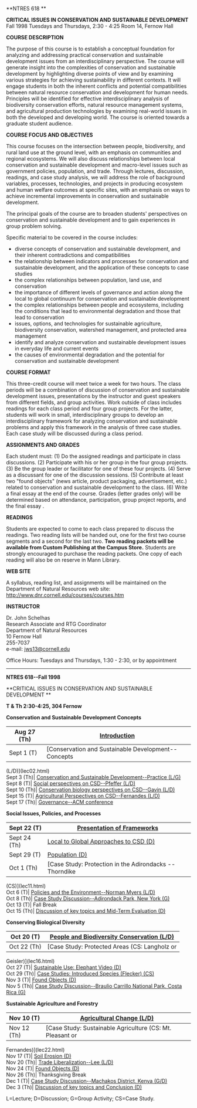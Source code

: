 **NTRES 618 **

**CRITICAL ISSUES IN CONSERVATION AND SUSTAINABLE DEVELOPMENT**  
Fall 1998 Tuesdays and Thursdays, 2:30 - 4:25 Room 14, Fernow Hall

**COURSE DESCRIPTION**  
  

The purpose of this course is to establish a conceptual foundation for
analyzing and addressing practical conservation and sustainable development
issues from an interdisciplinary perspective. The course will generate insight
into the complexities of conservation and sustainable development by
highlighting diverse points of view and by examining various strategies for
achieving sustainability in different contexts. It will engage students in
both the inherent conflicts and potential compatibilities between natural
resource conservation and development for human needs. Principles will be
identified for effective interdisciplinary analysis of biodiversity
conservation efforts, natural resource management systems, and agricultural
production technologies by examining real-world issues in both the developed
and developing world. The course is oriented towards a graduate student
audience.

**COURSE FOCUS AND OBJECTIVES**

This course focuses on the intersection between people, biodiversity, and
rural land use at the ground level, with an emphasis on communities and
regional ecosystems. We will also discuss relationships between local
conservation and sustainable development and macro-level issues such as
government policies, population, and trade. Through lectures, discussion,
readings, and case study analysis, we will address the role of background
variables, processes, technologies, and projects in producing ecosystem and
human welfare outcomes at specific sites, with an emphasis on ways to achieve
incremental improvements in conservation and sustainable development.

The principal goals of the course are to broaden students' perspectives on
conservation and sustainable development and to gain experiences in group
problem solving.

Specific material to be covered in the course includes:

  * diverse concepts of conservation and sustainable development, and their inherent contradictions and compatibilities 
  * the relationship between indicators and processes for conservation and sustainable development, and the application of these concepts to case studies 
  * the complex relationships between population, land use, and conservation 
  * the importance of different levels of governance and action along the local to global continuum for conservation and sustainable development 
  * the complex relationships between people and ecosystems, including the conditions that lead to environmental degradation and those that lead to conservation 
  * issues, options, and technologies for sustainable agriculture, biodiversity conservation, watershed management, and protected area management 
  * identify and analyze conservation and sustainable development issues in everyday life and current events 
  * the causes of environmental degradation and the potential for conservation and sustainable development 

**COURSE FORMAT**

This three-credit course will meet twice a week for two hours. The class
periods will be a combination of discussion of conservation and sustainable
development issues, presentations by the instructor and guest speakers from
different fields, and group activities. Work outside of class includes
readings for each class period and four group projects. For the latter,
students will work in small, interdisciplinary groups to develop an
interdisciplinary framework for analyzing conservation and sustainable
problems and apply this framework in the analysis of three case studies. Each
case study will be discussed during a class period.

**ASSIGNMENTS AND GRADES**

Each student must: (1) Do the assigned readings and participate in class
discussions. (2) Participate with his or her group in the four group projects.
(3) Be the group leader or facilitator for one of these four projects. (4)
Serve as a discussant for one of the discussion sessions. (5) Contribute at
least two "found objects" (news article, product packaging, advertisement,
etc.) related to conservation and sustainable development to the class. (6)
Write a final essay at the end of the course. Grades (letter grades only) will
be determined based on attendance, participation, group project reports, and
the final essay .

**READINGS**

Students are expected to come to each class prepared to discuss the readings.
Two reading lists will be handed out, one for the first two course segments
and a second for the last two. **Two reading packets will be available from
Custom Publishing at the Campus Store.** Students are strongly encouraged to
purchase the reading packets. One copy of each reading will also be on reserve
in Mann Library.

**WEB SITE**

A syllabus, reading list, and assignments will be maintained on the Department
of Natural Resources web site: http://www.dnr.cornell.edu/courses/courses.htm

**INSTRUCTOR**

Dr. John Schelhas  
Research Associate and RTG Coordinator  
Department of Natural Resources  
10 Fernow Hall  
255-7037  
e-mail: jws13@cornell.edu  

Office Hours: Tuesdays and Thursdays, 1:30 - 2:30, or by appointment

* * *

**NTRES 618--Fall 1998**

**CRITICAL ISSUES IN CONSERVATION AND SUSTAINABLE DEVELOPMENT **

**T & Th 2:30-4:25, 304 Fernow**

**Conservation and Sustainable Development Concepts**

Aug 27 (Th)| [Introduction](lec01.html)  
---|---  
Sept 1 (T)| [Conservation and Sustainable Development--Concepts
(L/D)](lec02.html)  
Sept 3 (Th)| [Conservation and Sustainable Development--Practice
(L/G)](lec03.html)  
Sept 8 (T)| [Social perspectives on CSD--Pfeffer (L/D)](lec04.html)  
Sept 10 (Th)| [Conservation biology perspectives on CSD--Gavin
(L/D)](lec05.html)  
Sept 15 (T)| [Agricultural Perspectives on CSD--Fernandes (L/D)](lec06.html)  
Sept 17 (Th)| [Governance--ACM conference](lec07.html)  
  
**Social Issues, Policies, and Processes**

Sept 22 (T)| [Presentation of Frameworks](lec08.html)  
---|---  
Sept 24 (Th)| [Local to Global Approaches to CSD (D)](lec09.html)  
Sept 29 (T)| [Population (D)](lec10.html)  
Oct 1 (Th)| [Case Study: Protection in the Adirondacks --Thorndike
(CS)](lec11.html)  
Oct 6 (T)| [Policies and the Environment--Norman Myers (L/D)](lec12.html)  
Oct 8 (Th)| [Case Study Discussion--Adirondack Park, New York (G)](lec13.html)  
Oct 13 (T)| Fall Break  
Oct 15 (Th)| [Discussion of key topics and Mid-Term Evaluation
(D)](lec14.html)  
  
**Conserving Biological Diversity**

Oct 20 (T)| [People and Biodiversity Conservation (L/D)](lec15.html)  
---|---  
Oct 22 (Th)| [Case Study: Protected Areas (CS: Langholz or
Geisler)](lec16.html)  
Oct 27 (T)| [Sustainable Use: Elephant Video (D)](lec17.html)  
Oct 29 (Th)| [Case Studies: Introduced Species (Flecker) (CS)](lec18.html)  
Nov 3 (T)| [Found Objects (D)](lec19.html)  
Nov 5 (Th)| [Case Study Discussion--Braulio Carrillo National Park, Costa Rica
(G)](lec20.html)  
  
**Sustainable Agriculture and Forestry**

Nov 10 (T)| [Agricultural Change (L/D)](lec21.html)  
---|---  
Nov 12 (Th)| [Case Study: Sustainable Agriculture (CS: Mt. Pleasant or
Fernandes)](lec22.html)  
Nov 17 (T)| [Soil Erosion (D)](lec23.html)  
Nov 20 (Th)| [Trade Liberalization--Lee (L/D)](lec24.html)  
Nov 24 (T)| [Found Objects (D)](lec25.html)  
Nov 26 (Th)| Thanksgiving Break  
Dec 1 (T)| [Case Study Discussion--Machakos District, Kenya (G/D)](lec26.html)  
Dec 3 (Th)| [Discussion of key topics and Conclusion (D)](lec27.html)  
  
L=Lecture; D=Discussion; G=Group Activity; CS=Case Study.

